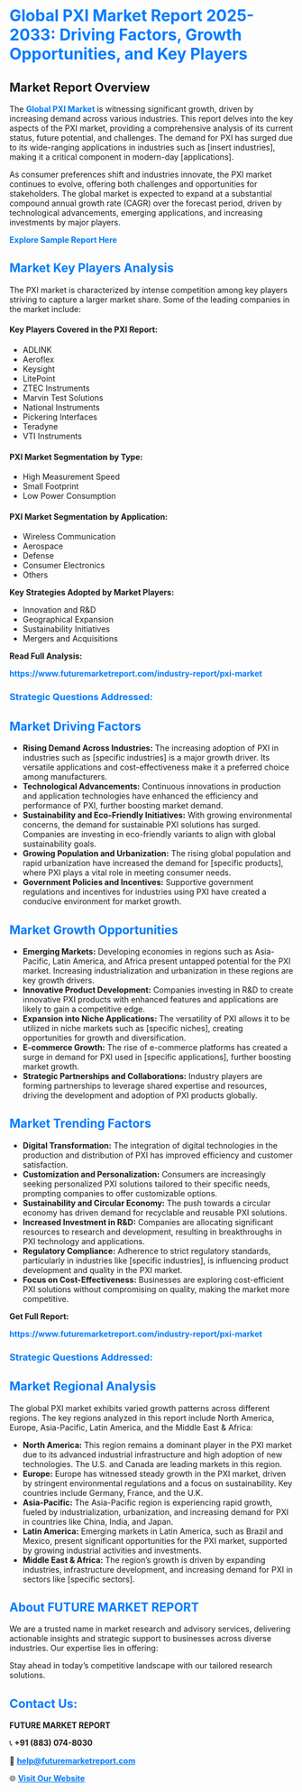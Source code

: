 <h1 style="color: #007BFF;">Global PXI Market Report 2025-2033: Driving Factors, Growth Opportunities, and Key Players</h1>

<section id="overview">
<h2>Market Report Overview</h2>
<p>The <a href="https://www.futuremarketreport.com/industry-report/pxi-market" style="color: #007BFF; text-decoration: none;"><strong>Global PXI Market</strong></a> is witnessing significant growth, driven by increasing demand across various industries. This report delves into the key aspects of the PXI market, providing a comprehensive analysis of its current status, future potential, and challenges. The demand for PXI has surged due to its wide-ranging applications in industries such as [insert industries], making it a critical component in modern-day [applications].</p>
<p>As consumer preferences shift and industries innovate, the PXI market continues to evolve, offering both challenges and opportunities for stakeholders. The global market is expected to expand at a substantial compound annual growth rate (CAGR) over the forecast period, driven by technological advancements, emerging applications, and increasing investments by major players.</p>
</section>

<section id="overview">
<p><a href="https://www.futuremarketreport.com/request-sample/reportId=110256" style="color: #007BFF; text-decoration: none;"><strong>Explore Sample Report Here</strong></a></p>
</section>

<section id="key-players">
<h2 style="color: #007BFF;">Market Key Players Analysis</h2>
<p>The PXI market is characterized by intense competition among key players striving to capture a larger market share. Some of the leading companies in the market include:</p>
<h4>Key Players Covered in the PXI Report:</h4>
<ul><li>ADLINK</li><li>Aeroflex</li><li>Keysight</li><li>LitePoint</li><li>ZTEC Instruments</li><li>Marvin Test Solutions</li><li>National Instruments</li><li>Pickering Interfaces</li><li>Teradyne</li><li>VTI Instruments</li></ul>
<h4>PXI Market Segmentation by Type:</h4>
<ul><li>High Measurement Speed</li><li>Small Footprint</li><li>Low Power Consumption</li></ul>

<h4>PXI Market Segmentation by Application:</h4>
<ul><li>Wireless Communication</li><li>Aerospace</li><li>Defense</li><li>Consumer Electronics</li><li>Others</li></ul>
<p><strong>Key Strategies Adopted by Market Players:</strong></p>
<ul>
<li>Innovation and R&D</li>
<li>Geographical Expansion</li>
<li>Sustainability Initiatives</li>
<li>Mergers and Acquisitions</li>
</ul>
</section>

<section>
<p><strong>Read Full Analysis: </strong></p><a href="https://www.futuremarketreport.com/industry-report/pxi-market" style="color: #007BFF; text-decoration: none;"><strong>https://www.futuremarketreport.com/industry-report/pxi-market</strong></a>
<h3 style="color: #007BFF;">Strategic Questions Addressed:</h3>
</section>

<section id="driving-factors">
<h2 style="color: #007BFF;">Market Driving Factors</h2>
<ul>
<li><strong>Rising Demand Across Industries:</strong> The increasing adoption of PXI in industries such as [specific industries] is a major growth driver. Its versatile applications and cost-effectiveness make it a preferred choice among manufacturers.</li>
<li><strong>Technological Advancements:</strong> Continuous innovations in production and application technologies have enhanced the efficiency and performance of PXI, further boosting market demand.</li>
<li><strong>Sustainability and Eco-Friendly Initiatives:</strong> With growing environmental concerns, the demand for sustainable PXI solutions has surged. Companies are investing in eco-friendly variants to align with global sustainability goals.</li>
<li><strong>Growing Population and Urbanization:</strong> The rising global population and rapid urbanization have increased the demand for [specific products], where PXI plays a vital role in meeting consumer needs.</li>
<li><strong>Government Policies and Incentives:</strong> Supportive government regulations and incentives for industries using PXI have created a conducive environment for market growth.</li>
</ul>
</section>

<section id="growth-opportunities">
<h2 style="color: #007BFF;">Market Growth Opportunities</h2>
<ul>
<li><strong>Emerging Markets:</strong> Developing economies in regions such as Asia-Pacific, Latin America, and Africa present untapped potential for the PXI market. Increasing industrialization and urbanization in these regions are key growth drivers.</li>
<li><strong>Innovative Product Development:</strong> Companies investing in R&D to create innovative PXI products with enhanced features and applications are likely to gain a competitive edge.</li>
<li><strong>Expansion into Niche Applications:</strong> The versatility of PXI allows it to be utilized in niche markets such as [specific niches], creating opportunities for growth and diversification.</li>
<li><strong>E-commerce Growth:</strong> The rise of e-commerce platforms has created a surge in demand for PXI used in [specific applications], further boosting market growth.</li>
<li><strong>Strategic Partnerships and Collaborations:</strong> Industry players are forming partnerships to leverage shared expertise and resources, driving the development and adoption of PXI products globally.</li>
</ul>
</section>

<section id="trending-factors">
<h2 style="color: #007BFF;">Market Trending Factors</h2>
<ul>
<li><strong>Digital Transformation:</strong> The integration of digital technologies in the production and distribution of PXI has improved efficiency and customer satisfaction.</li>
<li><strong>Customization and Personalization:</strong> Consumers are increasingly seeking personalized PXI solutions tailored to their specific needs, prompting companies to offer customizable options.</li>
<li><strong>Sustainability and Circular Economy:</strong> The push towards a circular economy has driven demand for recyclable and reusable PXI solutions.</li>
<li><strong>Increased Investment in R&D:</strong> Companies are allocating significant resources to research and development, resulting in breakthroughs in PXI technology and applications.</li>
<li><strong>Regulatory Compliance:</strong> Adherence to strict regulatory standards, particularly in industries like [specific industries], is influencing product development and quality in the PXI market.</li>
<li><strong>Focus on Cost-Effectiveness:</strong> Businesses are exploring cost-efficient PXI solutions without compromising on quality, making the market more competitive.</li>
</ul>
</section>

<section>
<p><strong>Get Full Report: </strong></p><a href="https://www.futuremarketreport.com/industry-report/pxi-market" style="color: #007BFF; text-decoration: none;"><strong>https://www.futuremarketreport.com/industry-report/pxi-market</strong></a>
<h3 style="color: #007BFF;">Strategic Questions Addressed:</h3>
</section>


<section id="regional-analysis">
<h2 style="color: #007BFF;">Market Regional Analysis</h2>
<p>The global PXI market exhibits varied growth patterns across different regions. The key regions analyzed in this report include North America, Europe, Asia-Pacific, Latin America, and the Middle East & Africa:</p>
<ul>
<li><strong>North America:</strong> This region remains a dominant player in the PXI market due to its advanced industrial infrastructure and high adoption of new technologies. The U.S. and Canada are leading markets in this region.</li>
<li><strong>Europe:</strong> Europe has witnessed steady growth in the PXI market, driven by stringent environmental regulations and a focus on sustainability. Key countries include Germany, France, and the U.K.</li>
<li><strong>Asia-Pacific:</strong> The Asia-Pacific region is experiencing rapid growth, fueled by industrialization, urbanization, and increasing demand for PXI in countries like China, India, and Japan.</li>
<li><strong>Latin America:</strong> Emerging markets in Latin America, such as Brazil and Mexico, present significant opportunities for the PXI market, supported by growing industrial activities and investments.</li>
<li><strong>Middle East & Africa:</strong> The region’s growth is driven by expanding industries, infrastructure development, and increasing demand for PXI in sectors like [specific sectors].</li>
</ul>
</section>

<footer>
<h2 style="color: #007BFF;">About FUTURE MARKET REPORT</h2>
<p>We are a trusted name in market research and advisory services, delivering actionable insights and strategic support to businesses across diverse industries. Our expertise lies in offering:</p>

<p>Stay ahead in today’s competitive landscape with our tailored research solutions.</p>

<h2 style="color: #007BFF;">Contact Us:</h2>
<p><strong>FUTURE MARKET REPORT</strong></p>
<p>📞 <strong>+91 (883) 074-8030</strong></p>
<p>📧 <strong><a href="mailto:help@futuremarketreport.com" style="color: #007BFF;">help@futuremarketreport.com</a></strong></p>
<p>🌐 <strong><a href="https://www.futuremarketreport.com/" style="color: #007BFF;">Visit Our Website</a></strong></p>
</footer>